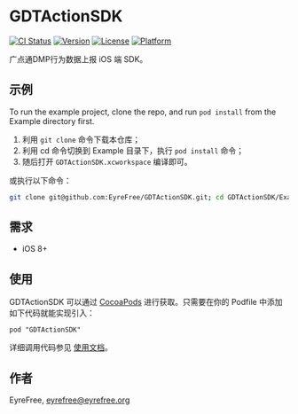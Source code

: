 # GDTActionSDK

[![CI Status](https://img.shields.io/travis/EyreFree/GDTActionSDK.svg?style=flat)](https://travis-ci.org/EyreFree/GDTActionSDK)
[![Version](https://img.shields.io/cocoapods/v/GDTActionSDK.svg?style=flat)](https://cocoapods.org/pods/GDTActionSDK)
[![License](https://img.shields.io/cocoapods/l/GDTActionSDK.svg?style=flat)](https://cocoapods.org/pods/GDTActionSDK)
[![Platform](https://img.shields.io/cocoapods/p/GDTActionSDK.svg?style=flat)](https://cocoapods.org/pods/GDTActionSDK)

广点通DMP行为数据上报 iOS 端 SDK。

## 示例

To run the example project, clone the repo, and run `pod install` from the Example directory first.

1. 利用 `git clone` 命令下载本仓库；
2. 利用 cd 命令切换到 Example 目录下，执行 `pod install` 命令；
3. 随后打开 `GDTActionSDK.xcworkspace` 编译即可。

或执行以下命令：

```bash
git clone git@github.com:EyreFree/GDTActionSDK.git; cd GDTActionSDK/Example; pod install; open GDTActionSDK.xcworkspace
```

## 需求

- iOS 8+

## 使用

GDTActionSDK 可以通过 [CocoaPods](http://cocoapods.org) 进行获取。只需要在你的 Podfile 中添加如下代码就能实现引入：

```
pod "GDTActionSDK"
```

详细调用代码参见 [使用文档](docs/index.html)。

## 作者

EyreFree, eyrefree@eyrefree.org
